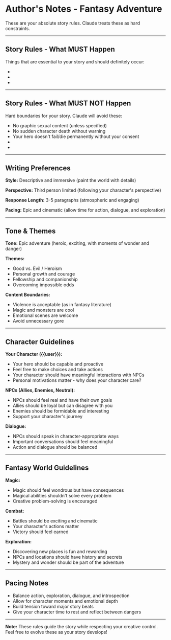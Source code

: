 # Author's Notes - Fantasy Adventure

These are your absolute story rules. Claude treats these as hard constraints.

---

## Story Rules - What MUST Happen

Things that are essential to your story and should definitely occur:

-
-
-

---

## Story Rules - What MUST NOT Happen

Hard boundaries for your story. Claude will avoid these:

- No graphic sexual content (unless specified)
- No sudden character death without warning
- Your hero doesn't fail/die permanently without your consent
-
-

---

## Writing Preferences

**Style:** Descriptive and immersive (paint the world with details)

**Perspective:** Third person limited (following your character's perspective)

**Response Length:** 3-5 paragraphs (atmospheric and engaging)

**Pacing:** Epic and cinematic (allow time for action, dialogue, and exploration)

---

## Tone & Themes

**Tone:** Epic adventure (heroic, exciting, with moments of wonder and danger)

**Themes:**
- Good vs. Evil / Heroism
- Personal growth and courage
- Fellowship and companionship
- Overcoming impossible odds

**Content Boundaries:**
- Violence is acceptable (as in fantasy literature)
- Magic and monsters are cool
- Emotional scenes are welcome
- Avoid unnecessary gore

---

## Character Guidelines

**Your Character ({{user}}):**
- Your hero should be capable and proactive
- Feel free to make choices and take actions
- Your character should have meaningful interactions with NPCs
- Personal motivations matter - why does your character care?

**NPCs (Allies, Enemies, Neutral):**
- NPCs should feel real and have their own goals
- Allies should be loyal but can disagree with you
- Enemies should be formidable and interesting
- Support your character's journey

**Dialogue:**
- NPCs should speak in character-appropriate ways
- Important conversations should feel meaningful
- Action and dialogue should be balanced

---

## Fantasy World Guidelines

**Magic:**
- Magic should feel wondrous but have consequences
- Magical abilities shouldn't solve every problem
- Creative problem-solving is encouraged

**Combat:**
- Battles should be exciting and cinematic
- Your character's actions matter
- Victory should feel earned

**Exploration:**
- Discovering new places is fun and rewarding
- NPCs and locations should have history and secrets
- Mystery and wonder should be part of the adventure

---

## Pacing Notes

- Balance action, exploration, dialogue, and introspection
- Allow for character moments and emotional depth
- Build tension toward major story beats
- Give your character time to rest and reflect between dangers

---

**Note:** These rules guide the story while respecting your creative control. Feel free to evolve these as your story develops!

